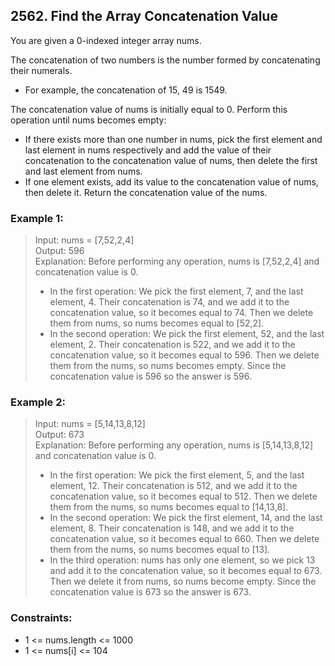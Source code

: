 ## 2562. Find the Array Concatenation Value

You are given a 0-indexed integer array nums.

The concatenation of two numbers is the number formed by concatenating their numerals.

- For example, the concatenation of 15, 49 is 1549.

The concatenation value of nums is initially equal to 0. Perform this operation until nums becomes empty:

- If there exists more than one number in nums, pick the first element and last element in nums respectively and add the value of their concatenation to the concatenation value of nums, then delete the first and last element from nums.
- If one element exists, add its value to the concatenation value of nums, then delete it.
  Return the concatenation value of the nums.

### Example 1:

> Input: nums = [7,52,2,4]<br/>
> Output: 596<br/>
> Explanation: Before performing any operation, nums is [7,52,2,4] and concatenation value is 0.
>
> - In the first operation:
>   We pick the first element, 7, and the last element, 4.
>   Their concatenation is 74, and we add it to the concatenation value, so it becomes equal to 74.
>   Then we delete them from nums, so nums becomes equal to [52,2].
> - In the second operation:
>   We pick the first element, 52, and the last element, 2.
>   Their concatenation is 522, and we add it to the concatenation value, so it becomes equal to 596.
>   Then we delete them from the nums, so nums becomes empty.
>   Since the concatenation value is 596 so the answer is 596.

### Example 2:

> Input: nums = [5,14,13,8,12]<br/>
> Output: 673<br/>
> Explanation: Before performing any operation, nums is [5,14,13,8,12] and concatenation value is 0.
>
> - In the first operation:
>   We pick the first element, 5, and the last element, 12.
>   Their concatenation is 512, and we add it to the concatenation value, so it becomes equal to 512.
>   Then we delete them from the nums, so nums becomes equal to [14,13,8].
> - In the second operation:
>   We pick the first element, 14, and the last element, 8.
>   Their concatenation is 148, and we add it to the concatenation value, so it becomes equal to 660.
>   Then we delete them from the nums, so nums becomes equal to [13].
> - In the third operation:
>   nums has only one element, so we pick 13 and add it to the concatenation value, so it becomes equal to 673.
>   Then we delete it from nums, so nums become empty.
>   Since the concatenation value is 673 so the answer is 673.

### Constraints:

- 1 <= nums.length <= 1000
- 1 <= nums[i] <= 104
